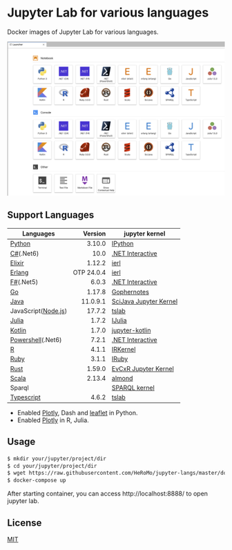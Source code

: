 # Jupyter Lab for various languages

Docker images of Jupyter Lab for various languages.

![Launcher](./doc/launcher.png)

## Support Languages

|Languages|Version|jupyter kernel|
|---|--:|---|
| [Python](https://www.python.org/) |3.10.0|[IPython](https://ipython.org/)|
| [C#](https://docs.microsoft.com/en-us/dotnet/csharp/)(.Net6)| 10.0 | [.NET Interactive](https://github.com/dotnet/interactive)|
| [Elixir](https://elixir-lang.org/) |1.12.2|[ierl](https://github.com/filmor/ierl)|
| [Erlang](https://www.erlang.org/) |OTP 24.0.4|[ierl](https://github.com/filmor/ierl)|
| [F#](https://fsharp.org/)(.Net5) | 6.0.3 | [.NET Interactive](https://github.com/dotnet/interactive)|
| [Go](https://golang.org/) |1.17.8|[Gophernotes](https://github.com/gopherdata/gophernotes)|
| [Java](https://openjdk.java.net/) |11.0.9.1|[SciJava Jupyter Kernel](https://github.com/hadim/scijava-jupyter-kernel)|
| JavaScript([Node.js](https://nodejs.org/en/))|17.7.2|[tslab](https://github.com/yunabe/tslab)|
| [Julia](https://julialang.org/) |1.7.2|[IJulia](https://github.com/JuliaLang/IJulia.jl)|
| [Kotlin](https://kotlinlang.org/) |1.7.0|[jupyter\-kotlin](https://github.com/ligee/kotlin-jupyter)|
| [Powershell](https://docs.microsoft.com/en-us/powershell/)(.Net6) | 7.2.1 | [.NET Interactive](https://github.com/dotnet/interactive)|
| [R](https://www.r-project.org/) |4.1.1|[IRKernel](http://irkernel.github.io/)|
| [Ruby](https://www.ruby-lang.org/) | 3.1.1 |[IRuby](https://github.com/SciRuby/iruby)|
| [Rust](https://www.rust-lang.org/) |1.59.0|[EvCxR Jupyter Kernel](https://github.com/google/evcxr/tree/master/evcxr_jupyter)|
| [Scala](https://www.scala-lang.org/) |2.13.4|[almond](https://github.com/almond-sh/almond)|
| Sparql||[SPARQL kernel](https://github.com/paulovn/sparql-kernel)|
| [Typescript](https://www.typescriptlang.org/) | 4.6.2 | [tslab](https://github.com/yunabe/tslab)|

* Enabled [Plotly](https://plotly.com/python/), Dash and [leaflet](https://ipyleaflet.readthedocs.io/en/latest/) in Python.
* Enabled [Plotly](https://plotly.com/python/) in R, Julia.

## Usage 

```bash
$ mkdir your/jupyter/project/dir
$ cd your/jupyter/project/dir
$ wget https://raw.githubusercontent.com/HeRoMo/jupyter-langs/master/docker-compose.yml
$ docker-compose up
```

After starting container, you can access http://localhost:8888/ to open jupyter lab.

## License

[MIT](License.txt)
